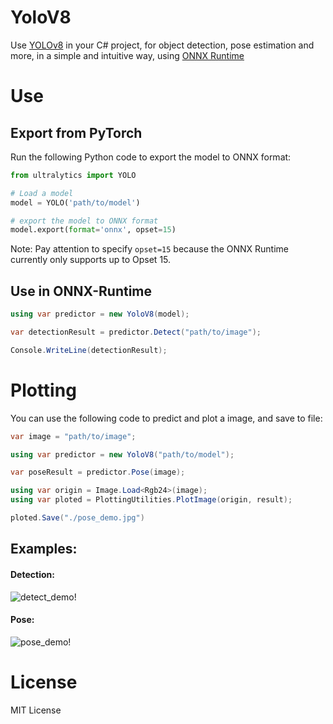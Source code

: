 # YoloV8
Use [YOLOv8](https://github.com/ultralytics/ultralytics) in your C# project, for object detection, pose estimation and more, in a simple and intuitive way, using [ONNX Runtime](https://github.com/microsoft/onnxruntime)

# Use

## Export from PyTorch

Run the following Python code to export the model to ONNX format:

```python
from ultralytics import YOLO 

# Load a model
model = YOLO('path/to/model')

# export the model to ONNX format
model.export(format='onnx', opset=15)
```

Note: Pay attention to specify `opset=15` because the ONNX Runtime currently only supports up to Opset 15.

## Use in ONNX-Runtime

```csharp
using var predictor = new YoloV8(model);

var detectionResult = predictor.Detect("path/to/image");

Console.WriteLine(detectionResult);
```

# Plotting

You can use the following code to predict and plot a image, and save to file:

```csharp
var image = "path/to/image";

using var predictor = new YoloV8("path/to/model");

var poseResult = predictor.Pose(image);

using var origin = Image.Load<Rgb24>(image);
using var ploted = PlottingUtilities.PlotImage(origin, result);

ploted.Save("./pose_demo.jpg")
```

## Examples:

#### Detection:
![detect_demo!](https://raw.githubusercontent.com/dme-compunet/YoloV8/main/assets/detect_demo.jpg)

#### Pose:
![pose_demo!](https://raw.githubusercontent.com/dme-compunet/YoloV8/main/assets/pose_demo.jpg)

# License

MIT License

